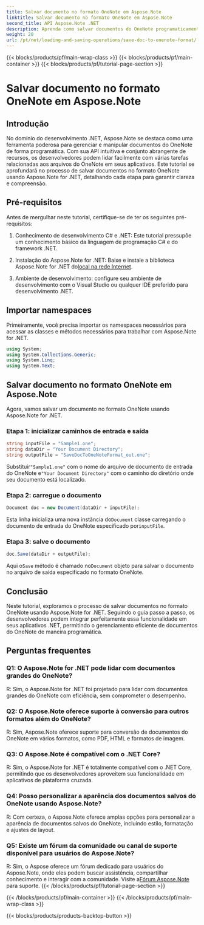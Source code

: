```yaml
---
title: Salvar documento no formato OneNote em Aspose.Note
linktitle: Salvar documento no formato OneNote em Aspose.Note
second_title: API Aspose.Note .NET
description: Aprenda como salvar documentos do OneNote programaticamente em .NET usando Aspose.Note. Tutorial passo a passo com exemplos de código incluídos.
weight: 20
url: /pt/net/loading-and-saving-operations/save-doc-to-onenote-format/
---
```


{{< blocks/products/pf/main-wrap-class >}}
{{< blocks/products/pf/main-container >}}
{{< blocks/products/pf/tutorial-page-section >}}

# Salvar documento no formato OneNote em Aspose.Note

## Introdução

No domínio do desenvolvimento .NET, Aspose.Note se destaca como uma ferramenta poderosa para gerenciar e manipular documentos do OneNote de forma programática. Com sua API intuitiva e conjunto abrangente de recursos, os desenvolvedores podem lidar facilmente com várias tarefas relacionadas aos arquivos do OneNote em seus aplicativos. Este tutorial se aprofundará no processo de salvar documentos no formato OneNote usando Aspose.Note for .NET, detalhando cada etapa para garantir clareza e compreensão.

## Pré-requisitos

Antes de mergulhar neste tutorial, certifique-se de ter os seguintes pré-requisitos:

1. Conhecimento de desenvolvimento C# e .NET: Este tutorial pressupõe um conhecimento básico da linguagem de programação C# e do framework .NET.

2.  Instalação do Aspose.Note for .NET: Baixe e instale a biblioteca Aspose.Note for .NET do[local na rede Internet](https://releases.aspose.com/note/net/).

3. Ambiente de desenvolvimento: configure seu ambiente de desenvolvimento com o Visual Studio ou qualquer IDE preferido para desenvolvimento .NET.

## Importar namespaces

Primeiramente, você precisa importar os namespaces necessários para acessar as classes e métodos necessários para trabalhar com Aspose.Note for .NET.

```csharp
using System;
using System.Collections.Generic;
using System.Linq;
using System.Text;
```

## Salvar documento no formato OneNote em Aspose.Note

Agora, vamos salvar um documento no formato OneNote usando Aspose.Note for .NET.

### Etapa 1: inicializar caminhos de entrada e saída

```csharp
string inputFile = "Sample1.one";
string dataDir = "Your Document Directory";
string outputFile = "SaveDocToOneNoteFormat_out.one";
```

 Substituir`"Sample1.one"` com o nome do arquivo de documento de entrada do OneNote e`"Your Document Directory"` com o caminho do diretório onde seu documento está localizado.

### Etapa 2: carregue o documento

```csharp
Document doc = new Document(dataDir + inputFile);
```

 Esta linha inicializa uma nova instância do`Document` classe carregando o documento de entrada do OneNote especificado por`inputFile`.

### Etapa 3: salve o documento

```csharp
doc.Save(dataDir + outputFile);
```

 Aqui o`Save` método é chamado no`Document` objeto para salvar o documento no arquivo de saída especificado no formato OneNote.

## Conclusão

Neste tutorial, exploramos o processo de salvar documentos no formato OneNote usando Aspose.Note for .NET. Seguindo o guia passo a passo, os desenvolvedores podem integrar perfeitamente essa funcionalidade em seus aplicativos .NET, permitindo o gerenciamento eficiente de documentos do OneNote de maneira programática.

## Perguntas frequentes

### Q1: O Aspose.Note for .NET pode lidar com documentos grandes do OneNote?

R: Sim, o Aspose.Note for .NET foi projetado para lidar com documentos grandes do OneNote com eficiência, sem comprometer o desempenho.

### Q2: O Aspose.Note oferece suporte à conversão para outros formatos além do OneNote?

R: Sim, Aspose.Note oferece suporte para conversão de documentos do OneNote em vários formatos, como PDF, HTML e formatos de imagem.

### Q3: O Aspose.Note é compatível com o .NET Core?

R: Sim, o Aspose.Note for .NET é totalmente compatível com o .NET Core, permitindo que os desenvolvedores aproveitem sua funcionalidade em aplicativos de plataforma cruzada.

### Q4: Posso personalizar a aparência dos documentos salvos do OneNote usando Aspose.Note?

R: Com certeza, o Aspose.Note oferece amplas opções para personalizar a aparência de documentos salvos do OneNote, incluindo estilo, formatação e ajustes de layout.

### Q5: Existe um fórum da comunidade ou canal de suporte disponível para usuários do Aspose.Note?

 R: Sim, o Aspose oferece um fórum dedicado para usuários do Aspose.Note, onde eles podem buscar assistência, compartilhar conhecimento e interagir com a comunidade. Visite a[Fórum Aspose.Note](https://forum.aspose.com/c/note/28) para suporte.
{{< /blocks/products/pf/tutorial-page-section >}}

{{< /blocks/products/pf/main-container >}}
{{< /blocks/products/pf/main-wrap-class >}}

{{< blocks/products/products-backtop-button >}}
